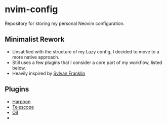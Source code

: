 # nvim-config
Repository for storing my personal Neovim configuration.

## Minimalist Rework
- Unsatified with the structure of my Lazy config, I decided to move to a more native approach.
- Still uses a few plugins that I consider a core part of my workflow, listed below.
- Heavily inspired by [Sylvan Franklin](https://www.youtube.com/@sylvanfranklin)

## Plugins
- [Harpoon](https://github.com/ThePrimeagen/harpoon/tree/harpoon2)
- [Telescope](https://github.com/nvim-telescope/telescope.nvim)
- [Oil](https://github.com/stevearc/oil.nvim)
- []()

